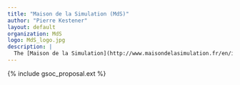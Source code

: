 ```yaml
---
title: "Maison de la Simulation (MdS)"
author: "Pierre Kestener"
layout: default
organization: MdS
logo: MdS_logo.jpg
description: |
  The [Maison de la Simulation](http://www.maisondelasimulation.fr/en/index.php) is a research laboratory about numerical simulation. Those activites concern transverse fields like IT and visualization, as well as HPC (High Performance Computing.
---
```


{% include gsoc_proposal.ext %}
